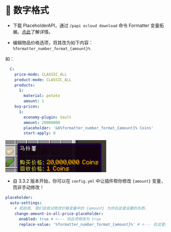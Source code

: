 # 🔢 数字格式

* 下载 PlaceholderAPI，通过 `/papi ecloud download` 命令 Formatter 变量拓展。[点此](/PlaceholderAPI/user-guides.placeholder-list.md#formatter)了解详情。

* 编辑物品价格选项，将其改为如下内容：
    `%formatter_number_format_{amount}%`

如：

``` YAML
  C:
    price-mode: CLASSIC_ALL
    product-mode: CLASSIC_ALL
    products:
      1:
        material: potato
        amount: 1
    buy-prices:
      1:
        economy-plugin: Vault
        amount: 20000000
        placeholder: '&6%formatter_number_format_{amount}% Coins'
        start-apply: 0  
```

![img](images/image11.png)

* 自 3.3.2 版本开始，你可以在 `config.yml` 中让插件帮你修改 `{amount}` 变量，而非手动修改！

``` YAML
placeholder:
  auto-settings:
    # 若启用, 我们会尝试修改价格变量中的 {amount} 为你在这里设置的东西.
    change-amount-in-all-price-placeholder:
      enabled: true # <--- 将此项修改为 true
      replace-value: '%formatter_number_format_{amount}%' # <--- 在这里修改成一样的
```